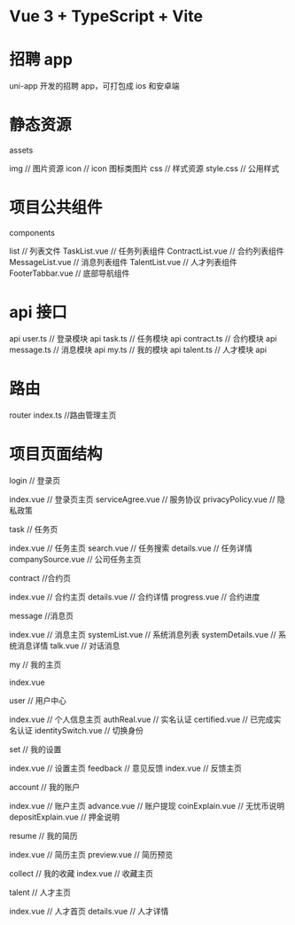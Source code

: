 # Vue 3 + TypeScript + Vite

# 招聘 app

uni-app 开发的招聘 app，可打包成 ios 和安卓端

# 静态资源

assets

img // 图片资源
icon // icon 图标类图片
css // 样式资源
style.css // 公用样式

# 项目公共组件

components

list // 列表文件
TaskList.vue // 任务列表组件
ContractList.vue // 合约列表组件
MessageList.vue // 消息列表组件
TalentList.vue // 人才列表组件
FooterTabbar.vue // 底部导航组件

# api 接口

api
user.ts // 登录模块 api
task.ts // 任务模块 api
contract.ts // 合约模块 api
message.ts // 消息模块 api
my.ts // 我的模块 api
talent.ts // 人才模块 api

# 路由

router
index.ts //路由管理主页

# 项目页面结构

login  // 登录页

index.vue // 登录页主页
      serviceAgree.vue // 服务协议
      privacyPolicy.vue // 隐私政策

task  // 任务页

index.vue // 任务主页
      search.vue // 任务搜索
      details.vue // 任务详情
      companySource.vue // 公司任务主页

contract //合约页

index.vue // 合约主页
      details.vue // 合约详情
      progress.vue // 合约进度

message  //消息页

index.vue // 消息主页
      systemList.vue // 系统消息列表
      systemDetails.vue // 系统消息详情
      talk.vue // 对话消息

my // 我的主页

index.vue

user // 用户中心

index.vue // 个人信息主页
      authReal.vue // 实名认证
      certified.vue // 已完成实名认证
      identitySwitch.vue // 切换身份

set // 我的设置

index.vue // 设置主页
      feedback // 意见反馈
      index.vue // 反馈主页

account // 我的账户

index.vue // 账户主页
      advance.vue // 账户提现
      coinExplain.vue // 无忧币说明
      depositExplain.vue // 押金说明

resume // 我的简历

index.vue // 简历主页
      preview.vue // 简历预览

collect // 我的收藏
index.vue // 收藏主页

talent  // 人才主页

index.vue // 人才首页
      details.vue // 人才详情

